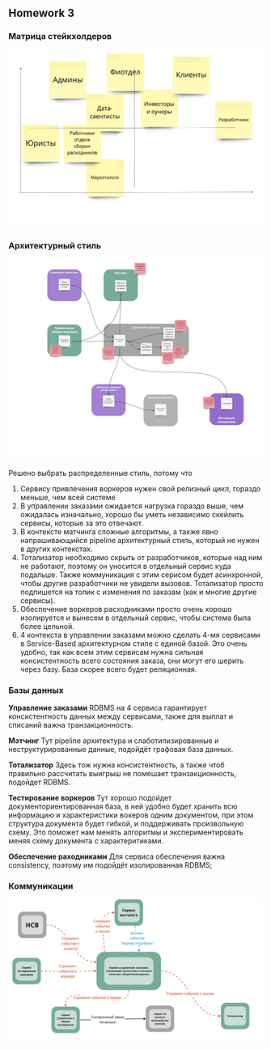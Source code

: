 ## Homework 3

### Матрица стейкхолдеров
![stakeholder_matrix.jpg](stakeholder_matrix.jpg)


### Архитектурный стиль
![context_mapping.jpg](context_mapping.jpg)

Решено выбрать распределенные стиль, потому что
1. Сервису привлечения воркеров нужен свой релизный цикл, гораздо меньше, чем всей системе
2. В управлении заказами ожидается нагрузка гораздо выше, чем ожидалась изначально, хорошо бы уметь независимо скейлить сервисы, которые за это отвечают.
3. В контексте матчинга сложные алгоритмы, а также явно напрашивающийся pipeline архитектурный стиль, который не нужен в других контекстах.
4. Тотализатор необходимо скрыть от разработчиков, которые над ним не работают, поэтому он уносится в отдельный сервис куда подальше. Также коммуникация с этим серисом будет асинхронной, чтобы другие разработчики не увидели вызовов. Тотализатор просто подпишется на топик с изменения по заказам (как и многие другие сервисы).
5. Обеспечение воркеров расходниками просто очень хорошо изолируется и вынесем в отдельный сервис, чтобы система была более цельной.
6. 4 контекста в управлении заказами можно сделать 4-мя сервисами в Service-Based архитектурном стиле с единой базой. Это очень удобно, так как всем этим сервисам нужна сильная консистентность всего состояния заказа, они могут его шерить через базу. База скорее всего будет реляционная.


### Базы данных

**Управление заказами**
RDBMS на 4 сервиса гарантирует консистентность данных между сервисами, также для выплат и списаний важна транзакционность.

**Мэтчинг**
Тут pipeline архитектура и слаботипизированные и неструктурированные  данные, подойдёт графовая база данных.

**Тотализатор**
Здесь тож нужна консистентность, а также чтоб правильно рассчитать выигрыш не помешает транзакционность, подойдет RDBMS.

**Тестирование воркеров**
Тут хорошо подойдет документориентированная база, в ней удобно будет хранить всю информацию и характеристики вокеров одним документом, при этом структура документа будет гибкой, и поддерживать произвольную схему. Это поможет нам менять алгоритмы и экспериментировать меняя схему документа с характеритиками.

**Обеспечение раходниками**
Для сервиса обеспечения важна consistency, поэтому им подойдёт изолированная RDBMS;


### Коммуникации
![communication_services.jpg](communication_services.jpg)
